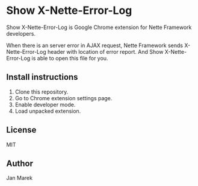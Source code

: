 Show X-Nette-Error-Log
======================

Show X-Nette-Error-Log is Google Chrome extension for Nette Framework developers.

When there is an server error in AJAX request, Nette Framework sends X-Nette-Error-Log
header with location of error report. And Show X-Nette-Error-Log is able to open
this file for you.

Install instructions
--------------------

1. Clone this repository.
2. Go to Chrome extension settings page.
3. Enable developer mode.
4. Load unpacked extension.

License
-------

MIT

Author
------

Jan Marek
